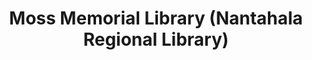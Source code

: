 ---
layout: repo
title: "Moss Memorial Library (Nantahala Regional Library)"
id: 5450
permalink: repos/5450/
---